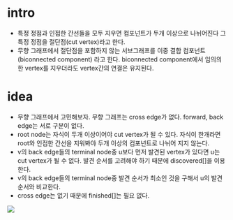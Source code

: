 # intro

  - 특정 정점과 인접한 간선들을 모두 지우면 컴포넌트가 두개 이상으로 나뉘어진다
    그 특정 정점을 절단점(cut vertex)라고 한다.
  - 무향 그래프에서 절단점을 포함하지 않는 서브그래프를 이중 결합 컴포넌트(biconnected component)
    라고 한다. biconnected component에서 임의의 한 vertex를 지우더라도 vertex간의 연결은
    유지된다.

# idea

  - 무향 그래프에서 고민해보자. 무향 그래프는 cross edge가 없다.
    forward, back edge는 서로 구분이 없다.
  - root node는 자식이 두개 이상이어야 cut vertex가 될 수 있다. 자식이 한개라면 root와
    인접한 간선을 지워봐야 두개 이상의 컴포넌트로 나뉘어 지지 않는다.
  - v의 back edge들의 terminal node중 u보다 먼저 발견된 vertex가 있다면
    u는 cut vertex가 될 수 없다. 발견 순서를 고려해야 하기 때문에 discovered[]을 이용한다.
  - v의 back edge들의 terminal node중 발견 순서가 최소인 것을 구해서 u의 발견 순서와 비교한다.
  - cross edge는 없기 때문에 finished[]는 필요 없다.

  ![](http://dyewrv1redcbt.cloudfront.net//wp-content/uploads/ArticulationPoints4.png)
